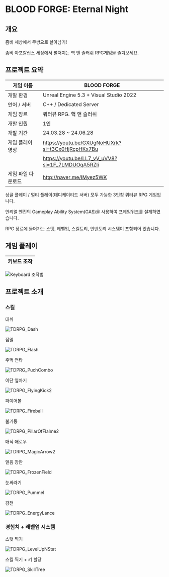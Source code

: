 # BLOOD FORGE: Eternal Night </br>
## 개요 </br>
좀비  세상에서  무쌍으로  살아남기!
</p>
좀비 아포칼립스 세상에서 펼쳐지는 핵 앤 슬러쉬 RPG게임을 즐겨보세요.
</p>
</p>

## 프로젝트 요약 </br>
|게임 이름|BLOOD FORGE|
|------|---|
|개발 환경|Unreal Engine 5.3 + Visual Studio 2022|
|언어 / 서버|C++ / Dedicated Server|
|게임 장르|쿼터뷰 RPG. 핵 앤 슬러쉬|
|개발 인원|1인|
|개발 기간|24.03.28 ~ 24.06.28|
|게임 플레이 영상| https://youtu.be/GXUgNoHUXrk?si=t3Cx0HjRcpHKx7Bu |
|               | https://youtu.be/LL7_vV_uVV8?si=1F_7LMDUOqA5RZli |
|게임 파일 다운로드| http://naver.me/IMyez5WK |
</p>
싱글 플레이 / 멀티 플레이(데디케이티드 서버) 모두 가능한 3인칭 쿼터뷰 RPG 게임입니다. </p>
언리얼 엔진의 Gameplay Ability System(GAS)을 사용하여 프레임워크를 설계하였습니다. </p>
RPG 장르에 들어가는 스탯, 레벨업, 스킬트리, 인벤토리 시스템이 포함되어 있습니다. </p>
</p>


## 게임 플레이 </br>
|키보드 조작|
|------|

![Keyboard 조작법](https://github.com/Desi9nerd/UE5_TDRPG/assets/97824341/5c932355-1cc3-4e83-adbb-12786772de6a)

</p></p>

## 프로젝트 소개 </br>
</p>

### 스킬 </br>

</p>

대쉬
</p>

![TDRPG_Dash](https://github.com/Desi9nerd/UE5_TDRPG/assets/97824341/a8a36a1b-397e-4112-9db2-2330e02d2bd2)


점멸
</p>

![TDRPG_Flash](https://github.com/Desi9nerd/UE5_TDRPG/assets/97824341/de251b7c-5a67-485e-bf53-7daeef6c8dee)


주먹 연타
</p>

![TDPRG_PuchCombo](https://github.com/Desi9nerd/UE5_TDRPG/assets/97824341/6f6f910c-d0ea-4b04-8141-38bcaa77b01e)


이단 옆차기
</p>

![TDRPG_FlyingKick2](https://github.com/Desi9nerd/UE5_TDRPG/assets/97824341/00af968c-1eb9-4ab8-8981-e4c46f5b11f8)


파이어볼
</p>

![TDRPG_Fireball](https://github.com/Desi9nerd/UE5_TDRPG/assets/97824341/2edf593b-ed26-4b71-bb31-28de47c3bd43)


불기둥
</p>

![TDRPG_PillarOfFlalme2](https://github.com/Desi9nerd/UE5_TDRPG/assets/97824341/5991cf03-3b8e-4488-959a-5046a4ce42f1)


매직 애로우
</p>

![TDRPG_MagicArrow2](https://github.com/Desi9nerd/UE5_TDRPG/assets/97824341/ae8369f6-4953-49ba-a03a-1dbf1702ae0b)


얼음 장판
</p>

![TDRPG_FrozenField](https://github.com/Desi9nerd/UE5_TDRPG/assets/97824341/90b0fa38-1a55-43f8-ad8f-d6b92e3b498c)


눈싸라기
</p>

![TDRPG_Pummel](https://github.com/Desi9nerd/UE5_TDRPG/assets/97824341/c67be643-b406-49a7-a14b-473f39b1cf8a)

감전
</p>

![TDRPG_EnergyLance](https://github.com/Desi9nerd/UE5_TDRPG/assets/97824341/f4145ece-8737-49a8-9a73-b2b4f6772f16)



### 경험치 + 레벨업 시스템 </br>

스탯 찍기
</p>

![TDRPG_LevelUpNStat](https://github.com/Desi9nerd/UE5_TDRPG/assets/97824341/739812a6-28f1-40c2-b545-a9deb528a3a6)


스킬 찍기 + 키 할당
</p>

![TDRPG_SkillTree](https://github.com/Desi9nerd/UE5_TDRPG/assets/97824341/72e6a154-f3fb-4075-a495-25d26be46739)



